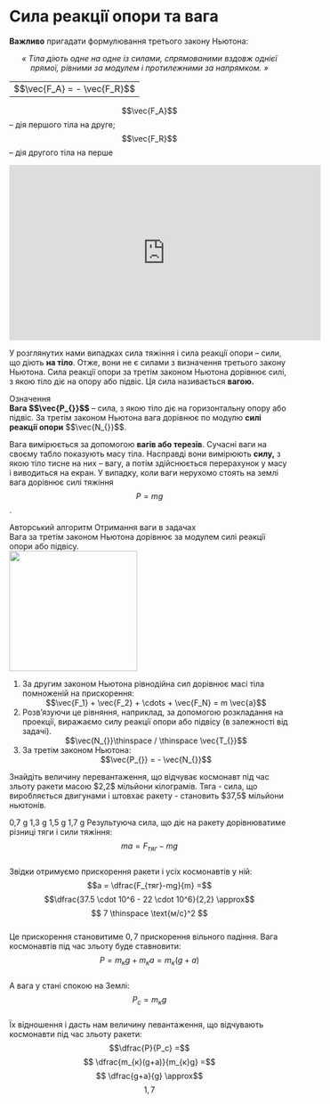 # Сила реакцiї опори та вага

<span class="p1"><b>Важливо</b></span> пригадати формулювання третього закону Ньютона:

<div align="center" class="space"><i>« Тiла дiють одне на одне iз силами, спрямованими вздовж однiєї прямої, рiвними за модулем i протилежними за напрямком. »</i></div>

<div class="centered-table-wrapper">
<table class="centered-table">
<tr class="eq">
<td class="eq">
<p1>$$\vec{F_A} = - \vec{F_R}$$</p1>
</td>
</tr>
</table></div>

$$\vec{F_A}$$ – дiя першого тiла на друге; $$\vec{F_R}$$ – дiя другого тiла на перше

<div class="space"><div class="fluidMedia">
<iframe width="560" height="315" src="https://www.youtube.com/embed/8O6aQBZdLQw" frameborder="0" allowfullscreen></iframe>
</div></div>

<p class="p3">У розглянутих нами випадках сила тяжiння i сила реакцiї опори – сили, що дiють <b>на тіло</b>. Отже, вони не є силами з визначення третього закону Ньютона. Сила реакцiї опори за третiм законом Ньютона дорiвнює силi, з якою тiло дiє на опору або пiдвiс. Ця сила називається <span class="p1"><b>вагою.</b></span></p>

<div class="eoz-wrap">
<span class="eoz">Означення</span>
<div class="eoz-text">
<span class="p1"><b>Вага $$\vec{P_{}}$$</b></span> – сила, з якою тiло дiє на горизонтальну опору або пiдвiс. За третiм законом Ньютона вага дорiвнює по модулю <b>силi реакцiї опори</b> $$\vec{N_{}}$$.
</div>
</div>

Вага вимірюється за допомогою <span class="p1"><b>вагiв або терезiв</b></span>. Сучаснi ваги на своєму табло показують масу тiла. Насправдi вони вимiрюють <b>силу,</b> з якою тiло тисне на них – вагу, а потiм здiйснюється перерахунок у масу i виводиться на екран. У випадку, коли ваги нерухомо стоять на землi вага дорiвнює силi тяжiння $$P = mg$$.

<div class="alg-wrap">
<span class="alg">Авторський алгоритм</span> Отримання ваги в задачах
<div class="alg-text">
<div class="space">Вага за третiм законом Ньютона дорiвнює за модулем силi реакцiї опори або пiдвiсу.</div>

<div class="space"><img class="image" width="230" height="216" src="https://rawgit.com/chudaol/ed-era-book-physics/master/images/chapter_4/13.png"></div>

<ol>
<li>
За другим законом Ньютона рiвнодiйна сил дорiвнює масi тiла помноженiй на прискорення:

<div align="center">$$\vec{F_1} + \vec{F_2} + \cdots + \vec{F_N} = m \vec{a}$$</div>
</li>
<li>
Розв’язуючи це рiвняння, наприклад, за допомогою розкладання на проекцiї, виражаємо силу реакцiї опори або пiдвiсу (в залежностi вiд задачi).

<div align="center">$$\vec{N_{}}\thinspace / \thinspace \vec{T_{}}$$</div>
</li>
<li>
За третiм законом Ньютона:

<div align="center">$$\vec{P_{}} = - \vec{N_{}}$$</div>
</li>
</ol>
</div>
</div>

<quiz correctLabel="correct!" incorrectLabel="incorrect!" checkLabel="check ansert">
<question>
<p>Знайдіть величину перевантаження, що відчуває космонавт під час зльоту ракети масою $2,2$ мільйони кілограмів. Тяга - сила, що виробляється двигунами і штовхає ракету - становить $37,5$ мільйони ньютонів.</p>
 
<answer>0,7 g</answer>
<answer>1,3 g</answer>
<answer>1,5 g</answer>
<answer correct>1,7 g</answer>
<explanation>
Результуюча сила, що діє на ракету дорівнюватиме різниці тяги і сили тяжіння: $$ma = F_{тяг} - mg$$
<br>
Звідки отримуємо прискорення ракети і усіх космонавтів у ній:
<br>
$$a = \dfrac{F_{тяг}-mg}{m} =$$$$\dfrac{37.5 \cdot 10^6 - 22 \cdot 10^6}{2,2} \approx$$$$ 7 \thinspace \text{м/с}^2 $$
<br>
Це прискорення становитиме $0,7$ прискорення вільного падіння. Вага космонавтів під час зльоту буде ставновити:
<br>
$$P = m_{к}g + m_{к}a= m_{к}(g + a)$$
<br>
А вага у стані спокою на Землі: $$P_c = m_{к}g$$
<br>
Їх відношення і дасть нам величину певантаження, що відчувають космонавти під час зльоту ракети:
<br>
$$\dfrac{P}{P_c} =$$$$ \dfrac{m_{к}(g+a)}{m_{к}g} =$$$$ \dfrac{g+a}{g} \approx$$$$ 1,7$$
</explanation>
</question>
</quiz>